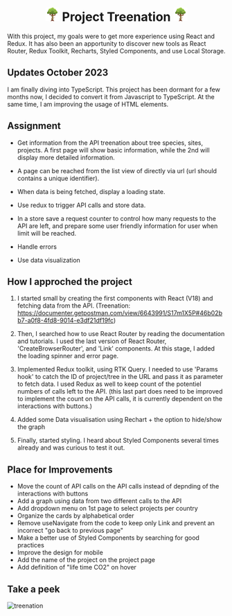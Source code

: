   <h1 align="center">
  <img src="src/Images/favicon.ico"> Project Treenation <img src="src/Images/favicon.ico">
  </h1>

With this project, my goals were to get more experience using React and Redux. It has also been an apportunity to discover new tools as React Router, Redux Toolkit, Recharts, Styled Components, and use Local Storage.

## Updates October 2023

I am finally diving into TypeScript. This project has been dormant for a few months now, I decided to convert it from Javascript to TypeScript. At the same time, I am improving the usage of HTML elements.

## Assignment

- Get information from the API treenation about tree species, sites, projects. A first page will show basic information, while the 2nd will display more detailed information.

- A page can be reached from the list view of directly via url (url should contains a unique identifier).

- When data is being fetched, display a loading state.

- Use redux to trigger API calls and store data.

- In a store save a request counter to control how many requests to the API are left, and prepare some user friendly information for user when limit will be reached.

- Handle errors

- Use data visualization

## How I approched the project

1. I started small by creating the first components with React (V18) and fetching data from the API.
   (Treenation: https://documenter.getpostman.com/view/6643991/S17m1X5P#46b02bb7-a0f8-4fd8-9014-e3df21df19fc)

2. Then, I searched how to use React Router by reading the documentation and tutorials.
   I used the last version of React Router, 'CreateBrowserRouter', and 'Link' components.
   At this stage, I added the loading spinner and error page.

3. Implemented Redux toolkit, using RTK Query. I needed to use 'Params hook' to catch the ID of project/tree in the URL and pass it as parameter to fetch data.
   I used Redux as well to keep count of the potentiel numbers of calls left to the API. (this last part does need to be improved to implement the count on the API calls, it is currently dependent on the interactions with buttons.)

4. Added some Data visualisation using Rechart + the option to hide/show the graph

5. Finally, started styling. I heard about Styled Components several times already and was curious to test it out.

## Place for Improvements

- Move the count of API calls on the API calls instead of depnding of the interactions with buttons
- Add a graph using data from two different calls to the API
- Add dropdown menu on 1st page to select projects per country
- Organize the cards by alphabetical order
- Remove useNavigate from the code to keep only Link and prevent an incorrect "go back to previous page"
- Make a better use of Styled Components by searching for good practices
- Improve the design for mobile
- Add the name of the project on the project page
- Add definition of "life time CO2" on hover

## Take a peek


![treenation](https://github.com/ocsiddisco/Treenation-Project/assets/114222588/05c006d8-1a54-48c6-8df3-5b5d8ec784d3)


